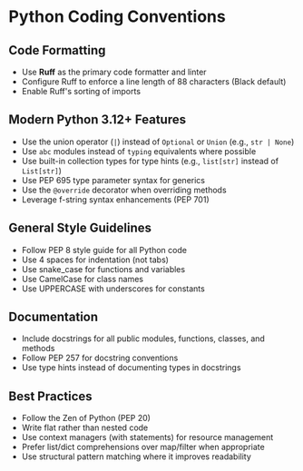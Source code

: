 # Python Coding Conventions

## Code Formatting

- Use **Ruff** as the primary code formatter and linter
- Configure Ruff to enforce a line length of 88 characters (Black default)
- Enable Ruff's sorting of imports

## Modern Python 3.12+ Features

- Use the union operator (`|`) instead of `Optional` or `Union` (e.g., `str | None`)
- Use `abc` modules instead of `typing` equivalents where possible
- Use built-in collection types for type hints (e.g., `list[str]` instead of `List[str]`)
- Use PEP 695 type parameter syntax for generics
- Use the `@override` decorator when overriding methods
- Leverage f-string syntax enhancements (PEP 701)

## General Style Guidelines

- Follow PEP 8 style guide for all Python code
- Use 4 spaces for indentation (not tabs)
- Use snake_case for functions and variables
- Use CamelCase for class names
- Use UPPERCASE with underscores for constants

## Documentation

- Include docstrings for all public modules, functions, classes, and methods
- Follow PEP 257 for docstring conventions
- Use type hints instead of documenting types in docstrings

## Best Practices

- Follow the Zen of Python (PEP 20)
- Write flat rather than nested code
- Use context managers (with statements) for resource management
- Prefer list/dict comprehensions over map/filter when appropriate
- Use structural pattern matching where it improves readability
